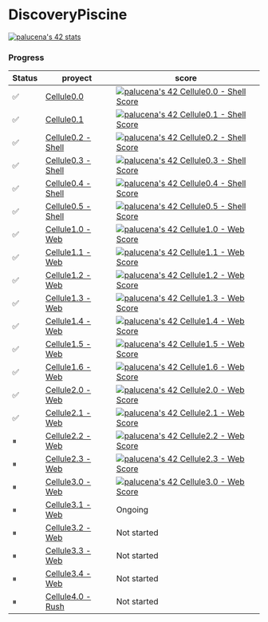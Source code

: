 # DiscoveryPiscine

[![palucena's 42 stats](https://badge42.vercel.app/api/v2/clh0rcvvr004008ms8n3f7co8/stats?cursusId=3&coalitionId=piscine)](https://github.com/JaeSeoKim/badge42)

### Progress

| Status  | proyect | score|
| ---   | --- | --- |
| ✅ | [Cellule0.0](https://cdn.intra.42.fr/pdf/pdf/54781/en.subject.pdf) | [![palucena's 42 Cellule0.0 - Shell Score](https://badge42.vercel.app/api/v2/clh0rcvvr004008ms8n3f7co8/project/3092514)](https://github.com/JaeSeoKim/badge42) |
| ✅ | [Cellule0.1](https://cdn.intra.42.fr/pdf/pdf/54784/en.subject.pdf) | [![palucena's 42 Cellule0.1 - Shell Score](https://badge42.vercel.app/api/v2/clh0rcvvr004008ms8n3f7co8/project/3092664)](https://github.com/JaeSeoKim/badge42) |
| ✅ | [Cellule0.2 - Shell](https://cdn.intra.42.fr/pdf/pdf/54787/en.subject.pdf) | [![palucena's 42 Cellule0.2 - Shell Score](https://badge42.vercel.app/api/v2/clh0rcvvr004008ms8n3f7co8/project/3092866)](https://github.com/JaeSeoKim/badge42) |
| ✅ | [Cellule0.3 - Shell](https://cdn.intra.42.fr/pdf/pdf/54790/en.subject.pdf) | [![palucena's 42 Cellule0.3 - Shell Score](https://badge42.vercel.app/api/v2/clh0rcvvr004008ms8n3f7co8/project/3093818)](https://github.com/JaeSeoKim/badge42) |
| ✅ | [Cellule0.4 - Shell](https://cdn.intra.42.fr/pdf/pdf/53765/en.subject.pdf) | [![palucena's 42 Cellule0.4 - Shell Score](https://badge42.vercel.app/api/v2/clh0rcvvr004008ms8n3f7co8/project/3093941)](https://github.com/JaeSeoKim/badge42) |
| ✅ | [Cellule0.5 - Shell](https://cdn.intra.42.fr/pdf/pdf/54793/en.subject.pdf) | [![palucena's 42 Cellule0.5 - Shell Score](https://badge42.vercel.app/api/v2/clh0rcvvr004008ms8n3f7co8/project/3094123)](https://github.com/JaeSeoKim/badge42) |
| ✅ | [Cellule1.0 - Web](https://cdn.intra.42.fr/pdf/pdf/54796/en.subject.pdf) | [![palucena's 42 Cellule1.0 - Web Score](https://badge42.vercel.app/api/v2/clh0rcvvr004008ms8n3f7co8/project/3092991)](https://github.com/JaeSeoKim/badge42) |
| ✅ | [Cellule1.1 - Web](https://cdn.intra.42.fr/pdf/pdf/54799/en.subject.pdf) | [![palucena's 42 Cellule1.1 - Web Score](https://badge42.vercel.app/api/v2/clh0rcvvr004008ms8n3f7co8/project/3093190)](https://github.com/JaeSeoKim/badge42) |
| ✅ | [Cellule1.2 - Web](https://cdn.intra.42.fr/pdf/pdf/67771/en.subject.pdf) | [![palucena's 42 Cellule1.2 - Web Score](https://badge42.vercel.app/api/v2/clh0rcvvr004008ms8n3f7co8/project/3093450)](https://github.com/JaeSeoKim/badge42) |
| ✅ |  [Cellule1.3 - Web](https://cdn.intra.42.fr/pdf/pdf/54805/en.subject.pdf)  | [![palucena's 42 Cellule1.3 - Web Score](https://badge42.vercel.app/api/v2/clh0rcvvr004008ms8n3f7co8/project/3093921)](https://github.com/JaeSeoKim/badge42) |
| ✅ |  [Cellule1.4 - Web](https://cdn.intra.42.fr/pdf/pdf/54808/en.subject.pdf)  | [![palucena's 42 Cellule1.4 - Web Score](https://badge42.vercel.app/api/v2/clh0rcvvr004008ms8n3f7co8/project/3094125)](https://github.com/JaeSeoKim/badge42) |
| ✅ |  [Cellule1.5 - Web](https://cdn.intra.42.fr/pdf/pdf/54811/en.subject.pdf)  | [![palucena's 42 Cellule1.5 - Web Score](https://badge42.vercel.app/api/v2/clh0rcvvr004008ms8n3f7co8/project/3094356)](https://github.com/JaeSeoKim/badge42) |
| ✅ |  [Cellule1.6 - Web](https://cdn.intra.42.fr/pdf/pdf/54814/en.subject.pdf)  | [![palucena's 42 Cellule1.6 - Web Score](https://badge42.vercel.app/api/v2/clh0rcvvr004008ms8n3f7co8/project/3094435)](https://github.com/JaeSeoKim/badge42) |
| ✅ |  [Cellule2.0 - Web](https://cdn.intra.42.fr/pdf/pdf/54817/en.subject.pdf)  | [![palucena's 42 Cellule2.0 - Web Score](https://badge42.vercel.app/api/v2/clh0rcvvr004008ms8n3f7co8/project/3094522)](https://github.com/JaeSeoKim/badge42) |
| ✅ |  [Cellule2.1 - Web](https://cdn.intra.42.fr/pdf/pdf/53768/en.subject.pdf)  | [![palucena's 42 Cellule2.1 - Web Score](https://badge42.vercel.app/api/v2/clh0rcvvr004008ms8n3f7co8/project/3094592)](https://github.com/JaeSeoKim/badge42) |
| ⏸ |  [Cellule2.2 - Web](https://cdn.intra.42.fr/pdf/pdf/54820/en.subject.pdf)  | [![palucena's 42 Cellule2.2 - Web Score](https://badge42.vercel.app/api/v2/clh0rcvvr004008ms8n3f7co8/project/3095407)](https://github.com/JaeSeoKim/badge42) |
| ⏸ |  [Cellule2.3 - Web](https://cdn.intra.42.fr/pdf/pdf/71632/en.subject.pdf)  | [![palucena's 42 Cellule2.3 - Web Score](https://badge42.vercel.app/api/v2/clh0rcvvr004008ms8n3f7co8/project/3095747)](https://github.com/JaeSeoKim/badge42) |
| ⏸ |  [Cellule3.0 - Web](https://cdn.intra.42.fr/pdf/pdf/71585/en.subject.pdf)  | [![palucena's 42 Cellule3.0 - Web Score](https://badge42.vercel.app/api/v2/clh0rcvvr004008ms8n3f7co8/project/3096848)](https://github.com/JaeSeoKim/badge42) |
| ⏸ |  [Cellule3.1 - Web](https://cdn.intra.42.fr/pdf/pdf/71588/en.subject.pdf)  | Ongoing |
| ⏸ |  [Cellule3.2 - Web](https://cdn.intra.42.fr/pdf/pdf/71591/en.subject.pdf)  | Not started |
| ⏸ |  [Cellule3.3 - Web](https://cdn.intra.42.fr/pdf/pdf/71594/en.subject.pdf)  | Not started |
| ⏸ |  [Cellule3.4 - Web](https://cdn.intra.42.fr/pdf/pdf/71597/en.subject.pdf)  | Not started |
| ⏸ | [Cellule4.0 - Rush](https://cdn.intra.42.fr/pdf/pdf/58246/en.subject.pdf)  | Not started |
